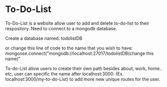 # To-Do-List

To-Do-List is a website allow user to add and delete to-do-list to their respository. Need to connect to a mongodb database.

Create a database named:
todolistDB

or change this line of code to the name that you wish to have:
mongoose.connect("mongodb://localhost:27017/todolistDB(change this name)"

To-do-List allow users to create their own path besides about, work, home.. etc, user can specific the name after localhost:3000. (Ex. localhost:3000/my-to-do-List) to add more new unique routes for the user.
